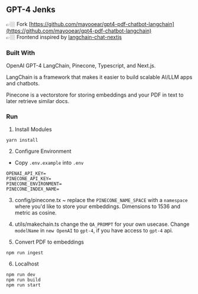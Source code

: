 ## GPT-4 Jenks

👉🏼 Fork [https://github.com/mayooear/gpt4-pdf-chatbot-langchain](https://github.com/mayooear/gpt4-pdf-chatbot-langchain)  
👉🏼 Frontend inspired by [langchain-chat-nextjs](https://github.com/zahidkhawaja/langchain-chat-nextjs)

### Built With

OpenAI GPT-4 LangChain, Pinecone, Typescript, and Next.js. 

LangChain is a framework that makes it easier to build scalable AI/LLM apps and chatbots. 

Pinecone is a vectorstore for storing embeddings and your PDF in text to later retrieve similar docs.

### Run

1. Install Modules
```
yarn install
```

2. Configure Environment
- Copy `.env.example` into `.env`

```
OPENAI_API_KEY=
PINECONE_API_KEY=
PINECONE_ENVIRONMENT=
PINECONE_INDEX_NAME=
```
3. config/pinecone.tx ~ replace the `PINECONE_NAME_SPACE` with a `namespace` where you'd like to store your embeddings. Dimensions to 1536 and metric as cosine. 
 
4. utils/makechain.ts change the `QA_PROMPT` for your own usecase. Change `modelName` in `new OpenAI` to `gpt-4`, if you have access to `gpt-4` api.

5. Convert PDF to embeddings

```
npm run ingest
```
6. Localhost 
```
npm run dev
npm run build
npm run start
```